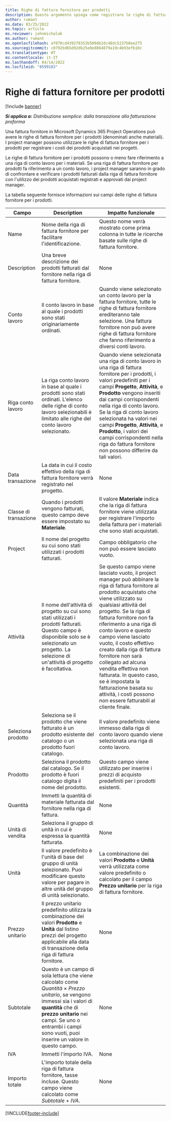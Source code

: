 ```yaml
---
title: Righe di fattura fornitore per prodotti
description: Questo argomento spiega come registrare le righe di fattura fornitore per i prodotti e utilizzare i diversi campi per registrare gli acquisti di prodotti dai fornitori.
author: rumant
ms.date: 03/25/2022
ms.topic: article
ms.reviewer: johnmichalak
ms.author: rumant
ms.openlocfilehash: af078cd4392f8353b509db2dc48dc5237b8ee275
ms.sourcegitcommit: c0792bd65d92db25e0e8864879a19c4b93efb10c
ms.translationtype: HT
ms.contentlocale: it-IT
ms.lasthandoff: 04/14/2022
ms.locfileid: "8599183"
---
```

# <a name="vendor-invoice-lines-for-products"></a>Righe di fattura fornitore per prodotti

[!include [banner](../../includes/dataverse-preview.md)]

_**Si applica a:** Distribuzione semplice: dalla transazione alla fatturazione proforma_

Una fattura fornitore in Microsoft Dynamics 365 Project Operations può avere le righe di fattura fornitore per i prodotti (denominati anche materiali). I project manager possono utilizzare le righe di fattura fornitore per i prodotti per registrare i costi dei prodotti acquistati nei progetti.

Le righe di fattura fornitore per i prodotti possono o meno fare riferimento a una riga di conto lavoro per i materiali. Se una riga di fattura fornitore per prodotti fa riferimento a un conto lavoro, i project manager saranno in grado di confrontare e verificare i prodotti fatturati dalla riga di fattura fornitore con l'utilizzo dei prodotti acquistati registrati e approvati dai project manager.

La tabella seguente fornisce informazioni sui campi delle righe di fattura fornitore per i prodotti.

| Campo | Description | Impatto funzionale |
| --- | --- | --- |
| Name | Nome della riga di fattura fornitore per facilitare l'identificazione. | Questo nome verrà mostrato come prima colonna in tutte le ricerche basate sulle righe di fattura fornitore. |
| Description | Una breve descrizione dei prodotti fatturati dal fornitore nella riga di fattura fornitore. | None |
| Conto lavoro | Il conto lavoro in base al quale i prodotti sono stati originariamente ordinati. | Quando viene selezionato un conto lavoro per la fattura fornitore, tutte le righe di fattura fornitore erediteranno tale selezione. Una fattura fornitore non può avere righe di fattura fornitore che fanno riferimento a diversi conti lavoro. |
| Riga conto lavoro | La riga conto lavoro in base al quale i prodotti sono stati ordinati. L'elenco delle righe di conto lavoro selezionabili è limitato alle righe del conto lavoro selezionato. | Quando viene selezionata una riga di conto lavoro in una riga di fattura fornitore per i prodotti, i valori predefiniti per i campi **Progetto**, **Attività**, e **Prodotto** vengono inseriti dai campi corrispondenti nella riga di conto lavoro. Se la riga di conto lavoro selezionata ha valori nei campi **Progetto**, **Attività**, e **Prodotto**, i valori dei campi corrispondenti nella riga do fattura fornitore non possono differire da tali valori. |
| Data transazione | La data in cui il costo effettivo della riga di fattura fornitore verrà registrato nel progetto. | None|
| Classe di transazione | Quando i prodotti vengono fatturati, questo campo deve essere impostato su **Materiale**. | Il valore **Materiale** indica che la riga di fattura fornitore viene utilizzata per registrare l'importo della fattura per i materiali che sono stati acquistati. |
| Project | Il nome del progetto su cui sono stati utilizzati i prodotti fatturati. | Campo obbligatorio che non può essere lasciato vuoto. |
| Attività | Il nome dell'attività di progetto su cui sono stati utilizzati i prodotti fatturati. Questo campo è disponibile solo se è selezionato un progetto. La selezione di un'attività di progetto è facoltativa. | Se questo campo viene lasciato vuoto, il project manager può abbinare la riga di fattura fornitore al prodotto acquistato che viene utilizzato su qualsiasi attività del progetto. Se la riga di fattura fornitore non fa riferimento a una riga di conto lavoro e questo campo viene lasciato vuoto, il costo effettivo creato dalla riga di fattura fornitore non sarà collegato ad alcuna vendita effettiva non fatturata. In questo caso, se è impostata la fatturazione basata su attività, i costi possono non essere fatturabili al cliente finale. |
| Seleziona prodotto | Seleziona se il prodotto che viene fatturato è un prodotto esistente del catalogo o un prodotto fuori catalogo. | Il valore predefinito viene immesso dalla riga di conto lavoro quando viene selezionata una riga di conto lavoro. |
| Prodotto | Seleziona il prodotto dal catalogo. Se il prodotto è fuori catalogo digita il nome del prodotto. | Questo campo viene utilizzato per inserire i prezzi di acquisto predefiniti per i prodotti esistenti. |
| Quantità | Immetti la quantità di materiale fatturata dal fornitore nella riga di fattura. | None |
| Unità di vendita | Seleziona il gruppo di unità in cui è espressa la quantità fatturata. | None |
| Unità | Il valore predefinito è l'unità di base del gruppo di unità selezionato. Puoi modificare questo valore per pagare in altre unità del gruppo di unità selezionato. | La combinazione dei valori **Prodotto** e **Unità** verrà utilizzata come valore predefinito o calcolato per il campo **Prezzo unitario** per la riga di fattura fornitore. |
| Prezzo unitario | Il prezzo unitario predefinito utilizza la combinazione dei valori **Prodotto** e **Unità** dal listino prezzi del progetto applicabile alla data di transazione della riga di fattura fornitore. | None |
| Subtotale | Questo è un campo di sola lettura che viene calcolato come *Quantità* &times; *Prezzo unitario*, se vengono immessi sia i valori di **quantità** che di **prezzo unitario** nei campi. Se uno o entrambi i campi sono vuoti, puoi inserire un valore in questo campo. | None |
| IVA | Immetti l'importo IVA. | None |
| Importo totale | L'importo totale della riga di fattura fornitore, tasse incluse. Questo campo viene calcolato come *Subtotale* + *IVA*. | None |

[!INCLUDE[footer-include](../../includes/footer-banner.md)]
